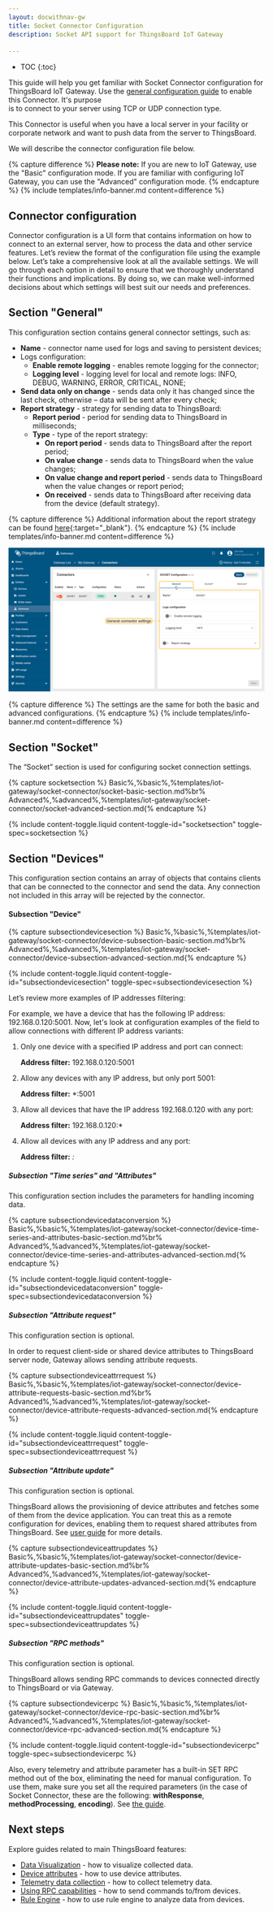 ```yaml
---
layout: docwithnav-gw
title: Socket Connector Configuration
description: Socket API support for ThingsBoard IoT Gateway

---
```


* TOC
{:toc}

This guide will help you get familiar with Socket Connector configuration for ThingsBoard IoT Gateway. 
Use the [general configuration guide](/docs/iot-gateway/configuration/) to enable this Connector. It's purpose  
is to connect to your server using TCP or UDP connection type.

This Connector is useful when you have a local server in your facility or corporate network and want to push
data from the server to ThingsBoard.

We will describe the connector configuration file below.

{% capture difference %}
**Please note:**
If you are new to IoT Gateway, use the "Basic" configuration mode. If you are familiar with configuring IoT Gateway, you can use the "Advanced" configuration mode.
{% endcapture %}
{% include templates/info-banner.md content=difference %}

## Connector configuration

Connector configuration is a UI form that contains information on how to connect to an external server, how to process
the data and other service features. Let’s review the format of the configuration file using the example below.
Let’s take a comprehensive look at all the available settings. We will go through each option in detail to ensure 
that we thoroughly understand their functions and implications. By doing so, we can make well-informed decisions about 
which settings will best suit our needs and preferences.

## Section "General"

This configuration section contains general connector settings, such as:

- **Name** - connector name used for logs and saving to persistent devices;
- Logs configuration:
  - **Enable remote logging** - enables remote logging for the connector;
  - **Logging level** - logging level for local and remote logs: INFO, DEBUG, WARNING, ERROR, CRITICAL, NONE;
- **Send data only on change** - sends data only it has changed since the last check, otherwise – data will be sent after every check;
- **Report strategy** - strategy for sending data to ThingsBoard:
  - **Report period** - period for sending data to ThingsBoard in milliseconds;
  - **Type** - type of the report strategy:
    - **On report period** - sends data to ThingsBoard after the report period;
    - **On value change** - sends data to ThingsBoard when the value changes;
    - **On value change and report period** - sends data to ThingsBoard when the value changes or report period;
    - **On received** - sends data to ThingsBoard after receiving data from the device (default strategy).

{% capture difference %}
Additional information about the report strategy can be found [here](/docs/iot-gateway/features-overview/report-strategy){:target="_blank"}.
{% endcapture %}
{% include templates/info-banner.md content=difference %}

![image](/images/gateway/socket-connector/socket-general-basic-section-1-ce.png)

{% capture difference %}
The settings are the same for both the basic and advanced configurations.
{% endcapture %}
{% include templates/info-banner.md content=difference %}

## Section "Socket"

The “Socket” section is used for configuring socket connection settings.

{% capture socketsection %}
Basic<small></small>%,%basic%,%templates/iot-gateway/socket-connector/socket-basic-section.md%br%
Advanced<small></small>%,%advanced%,%templates/iot-gateway/socket-connector/socket-advanced-section.md{% endcapture %}

{% include content-toggle.liquid content-toggle-id="socketsection" toggle-spec=socketsection %}

## Section "Devices"

This configuration section contains an array of objects that contains clients that can be connected to the connector and
send the data. Any connection not included in this array will be rejected by the connector.

#### Subsection "Device"

{% capture subsectiondevicesection %}
Basic<small></small>%,%basic%,%templates/iot-gateway/socket-connector/device-subsection-basic-section.md%br%
Advanced<small></small>%,%advanced%,%templates/iot-gateway/socket-connector/device-subsection-advanced-section.md{% endcapture %}

{% include content-toggle.liquid content-toggle-id="subsectiondevicesection" toggle-spec=subsectiondevicesection %}

Let’s review more examples of IP addresses filtering:

For example, we have a device that has the following IP address: 192.168.0.120:5001. Now, let's look at configuration examples 
of the field to allow connections with different IP address variants:

1. Only one device with a specified IP address and port can connect:

   **Address filter:** 192.168.0.120:5001
2. Allow any devices with any IP address, but only port 5001:

   **Address filter:** *:5001
3. Allow all devices that have the IP address 192.168.0.120 with any port:

   **Address filter:** 192.168.0.120:*
4. Allow all devices with any IP address and any port:

   **Address filter:** *:*

##### Subsection "Time series" and "Attributes"

This configuration section includes the parameters for handling incoming data.

{% capture subsectiondevicedataconversion %}
Basic<small></small>%,%basic%,%templates/iot-gateway/socket-connector/device-time-series-and-attributes-basic-section.md%br%
Advanced<small></small>%,%advanced%,%templates/iot-gateway/socket-connector/device-time-series-and-attributes-advanced-section.md{% endcapture %}

{% include content-toggle.liquid content-toggle-id="subsectiondevicedataconversion" toggle-spec=subsectiondevicedataconversion %}

##### Subsection "Attribute request"

This configuration section is optional.

In order to request client-side or shared device attributes to ThingsBoard server node, Gateway allows 
sending attribute requests.

{% capture subsectiondeviceattrrequest %}
Basic<small></small>%,%basic%,%templates/iot-gateway/socket-connector/device-attribute-requests-basic-section.md%br%
Advanced<small></small>%,%advanced%,%templates/iot-gateway/socket-connector/device-attribute-requests-advanced-section.md{% endcapture %}

{% include content-toggle.liquid content-toggle-id="subsectiondeviceattrrequest" toggle-spec=subsectiondeviceattrrequest %}

##### Subsection "Attribute update"

This configuration section is optional. 

ThingsBoard allows the provisioning of device attributes and fetches some of them from 
the device application. You can treat this as a remote configuration for devices, enabling them to request 
shared attributes from ThingsBoard. See [user guide](/docs/user-guide/attributes/) for more details.

{% capture subsectiondeviceattrupdates %}
Basic<small></small>%,%basic%,%templates/iot-gateway/socket-connector/device-attribute-updates-basic-section.md%br%
Advanced<small></small>%,%advanced%,%templates/iot-gateway/socket-connector/device-attribute-updates-advanced-section.md{% endcapture %}

{% include content-toggle.liquid content-toggle-id="subsectiondeviceattrupdates" toggle-spec=subsectiondeviceattrupdates %}

##### Subsection "RPC methods"

This configuration section is optional. 

ThingsBoard allows sending RPC commands to devices connected directly to ThingsBoard or via Gateway.

{% capture subsectiondevicerpc %}
Basic<small></small>%,%basic%,%templates/iot-gateway/socket-connector/device-rpc-basic-section.md%br%
Advanced<small></small>%,%advanced%,%templates/iot-gateway/socket-connector/device-rpc-advanced-section.md{% endcapture %}

{% include content-toggle.liquid content-toggle-id="subsectiondevicerpc" toggle-spec=subsectiondevicerpc %}

Also, every telemetry and attribute parameter has a built-in SET RPC method out of the box, eliminating the need for 
manual configuration. To use them, make sure you set all the required parameters (in the case of Socket Connector, 
these are the following:
**withResponse**, **methodProcessing**, **encoding**). 
See [the guide](/docs/iot-gateway/guides/how-to-use-get-set-rpc-methods).

## Next steps

Explore guides related to main ThingsBoard features:

 - [Data Visualization](/docs/user-guide/visualization/) - how to visualize collected data.
 - [Device attributes](/docs/user-guide/attributes/) - how to use device attributes.
 - [Telemetry data collection](/docs/user-guide/telemetry/) - how to collect telemetry data.
 - [Using RPC capabilities](/docs/user-guide/rpc/) - how to send commands to/from devices.
 - [Rule Engine](/docs/user-guide/rule-engine/) - how to use rule engine to analyze data from devices.

